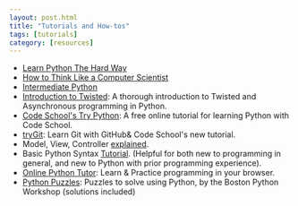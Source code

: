 ```yaml
---
layout: post.html
title: "Tutorials and How-tos"
tags: [tutorials]
category: [resources]
---
```



* [Learn Python The Hard Way][LPTHW]
* [How to Think Like a Computer Scientist][compscientist]
* [Intermediate Python][IntermediatePython]
* [Introduction to Twisted][twisted]: A thorough introduction to Twisted and Asynchronous programming in Python.
* [Code School's Try Python][cstrypython]: A free online tutorial for learning Python with Code School.
* [tryGit][trygit]: Learn Git with GitHub&amp; Code School&#39;s new tutorial.
* Model, View, Controller [explained][MVC].
* Basic Python Syntax [Tutorial][syntax]. (Helpful for both new to programming in general, and new to Python with prior programming experience).
* [Online Python Tutor][tutor]: Learn & Practice programming in your browser.
* [Python Puzzles][puzzles]: Puzzles to solve using Python, by the Boston Python Workshop (solutions included)

[LPTHW]: http://learnpythonthehardway.org/
[compscientist]: http://greenteapress.com/thinkpython/html/
[IntermediatePython]: http://book.pythontips.com/
[twisted]: http://krondo.com/?page_id=1327
[cstrypython]: https://www.codeschool.com/courses/try-python
[trygit]: http://try.github.com/levels/1/challenges/1
[MVC]: http://www.tomdalling.com/blog/software-design/model-view-controller-explained
[syntax]: http://www.tutorialspoint.com/python/python_basic_syntax.htm
[django]: http://lightbird.net/dbe/blog.html
[tutor]: http://people.csail.mit.edu/pgbovine/python/
[puzzles]: http://puzzles.bostonpython.com/
